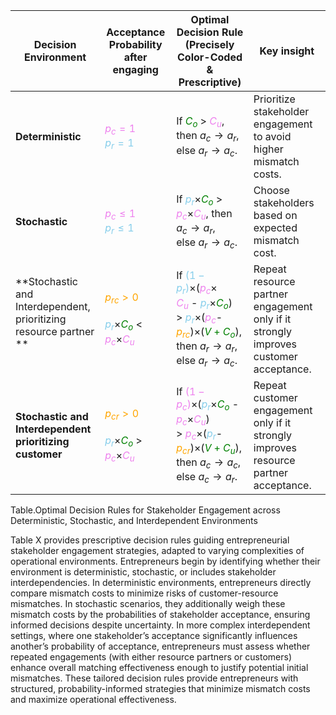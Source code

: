 
| Decision Environment                                                      | Acceptance Probability after engaging                                                                                                                                                                                    | Optimal Decision Rule (Precisely Color-Coded & Prescriptive)                                                                                                                                                                                                                                                                                                                                                                                                         | Key insight                                                                          |
| ------------------------------------------------------------------------- | ------------------------------------------------------------------------------------------------------------------------------------------------------------------------------------------------------------------------ | -------------------------------------------------------------------------------------------------------------------------------------------------------------------------------------------------------------------------------------------------------------------------------------------------------------------------------------------------------------------------------------------------------------------------------------------------------------------- | ------------------------------------------------------------------------------------ |
| **Deterministic**                                                         | <span style="color:violet">$p_c = 1$</span><br><span style="color:skyblue">$p_r = 1$</span>                                                                                                                              | If <span style="color:green">$C_o$</span> > <span style="color:violet">$C_u$</span>, then $a_c \rightarrow a_r$,<br>else $a_r \rightarrow a_c$.                                                                                                                                                                                                                                                                                                                      | Prioritize stakeholder engagement to avoid higher mismatch costs.                    |
| **Stochastic**                                                            | <span style="color:violet">$p_c \leq 1$</span><br><span style="color:skyblue">$p_r \leq 1$</span>                                                                                                                        | If <span style="color:skyblue">$p_r$</span>×<span style="color:green">$C_o$</span> > <span style="color:violet">$p_c$</span>×<span style="color:violet">$C_u$</span>, then $a_c \rightarrow a_r$,<br>else $a_r \rightarrow a_c$.                                                                                                                                                                                                                                     | Choose stakeholders based on expected mismatch cost.                                 |
| **Stochastic and Interdependent, prioritizing resource partner **<br><br> | <span style="color:orange">$p_{rc} > 0$</span><br><br> <span style="color:skyblue">$p_r$</span>×<span style="color:green">$C_o$</span> < <span style="color:violet">$p_c$</span>×<span style="color:violet">$C_u$</span> | If <span style="color:skyblue">$(1 - p_r)$</span>×(<span style="color:violet">$p_c$</span>×<br><span style="color:violet">$C_u$</span> - <span style="color:skyblue">$p_r$</span>×<span style="color:green">$C_o$</span>) <br>> <span style="color:skyblue">$p_r$</span>×(<span style="color:violet">$p_c$</span>-<span style="color:orange">$p_{rc}$</span>)×(<span style="color:green">$V+C_o$</span>),<br>then $a_r \rightarrow a_r$, else $a_r \rightarrow a_c$. | Repeat resource partner engagement only if it strongly improves customer acceptance. |
| **Stochastic and Interdependent prioritizing customer**                   | <span style="color:orange">$p_{cr} > 0$</span><br><br><span style="color:skyblue">$p_r$</span>×<span style="color:green">$C_o$</span> > <span style="color:violet">$p_c$</span>×<span style="color:violet">$C_u$</span>  | If <span style="color:violet">$(1 - p_c)$</span>×(<span style="color:skyblue">$p_r$</span>×<span style="color:green">$C_o$</span> - <span style="color:violet">$p_c$</span>×<span style="color:violet">$C_u$</span>)<br>> <span style="color:violet">$p_c$</span>×(<span style="color:skyblue">$p_r$</span>-<span style="color:orange">$p_{cr}$</span>)×(<span style="color:green">$V+C_u$</span>),<br>then $a_c \rightarrow a_c$, else $a_c \rightarrow a_r$.       | Repeat customer engagement only if it strongly improves resource partner acceptance. |
Table.Optimal Decision Rules for Stakeholder Engagement across Deterministic, Stochastic, and Interdependent Environments

Table X provides prescriptive decision rules guiding entrepreneurial stakeholder engagement strategies, adapted to varying complexities of operational environments. Entrepreneurs begin by identifying whether their environment is deterministic, stochastic, or includes stakeholder interdependencies. In deterministic environments, entrepreneurs directly compare mismatch costs to minimize risks of customer-resource mismatches. In stochastic scenarios, they additionally weigh these mismatch costs by the probabilities of stakeholder acceptance, ensuring informed decisions despite uncertainty. In more complex interdependent settings, where one stakeholder’s acceptance significantly influences another’s probability of acceptance, entrepreneurs must assess whether repeated engagements (with either resource partners or customers) enhance overall matching effectiveness enough to justify potential initial mismatches. These tailored decision rules provide entrepreneurs with structured, probability-informed strategies that minimize mismatch costs and maximize operational effectiveness.